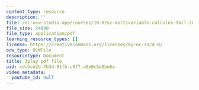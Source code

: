 ```yaml
---
content_type: resource
description: ''
file: /ol-ocw-studio-app/courses/18-02sc-multivariable-calculus-fall-2010/cdcbce2b7b3d91fbc9f7a0e0c5e9be6a_I2Z6K_g5kpc.pdf
file_size: 24690
file_type: application/pdf
learning_resource_types: []
license: https://creativecommons.org/licenses/by-nc-sa/4.0/
ocw_type: OCWFile
resourcetype: Document
title: 3play pdf file
uid: cdcbce2b-7b3d-91fb-c9f7-a0e0c5e9be6a
video_metadata:
  youtube_id: null
---
```

